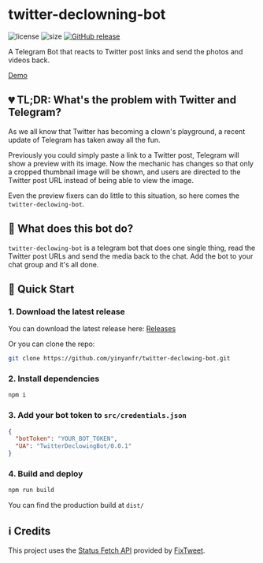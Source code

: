 # twitter-declowning-bot

![license](https://img.shields.io/github/l/twitter-declowning-bot.svg?style=flat-square)
![size](https://img.shields.io/github/repo-size/yinyanfr/twitter-declowning-bot?style=flat-square)
[![GitHub release](https://img.shields.io/github/release/yinyanfr/twitter-declowning-bot.svg?style=flat-square)](https://github.com/yinyanfr/twitter-declowning-bot/releases/latest)

A Telegram Bot that reacts to Twitter post links and send the photos and videos back.

[Demo](https://t.me/twitter_declowning_bot)

## :broken_heart: TL;DR: What's the problem with Twitter and Telegram?

As we all know that Twitter has becoming a clown's playground, a recent update of Telegram has taken away all the fun.

Previously you could simply paste a link to a Twitter post, Telegram will show a preview with its image. Now the mechanic has changes so that only a cropped thumbnail image will be shown, and users are directed to the Twitter post URL instead of being able to view the image.

Even the preview fixers can do little to this situation, so here comes the `twitter-declowing-bot`.

## :star2: What does this bot do?

`twitter-declowing-bot` is a telegram bot that does one single thing, read the Twitter post URLs and send the media back to the chat. Add the bot to your chat group and it's all done.

## :green_book: Quick Start

### 1. Download the latest release

You can download the latest release here: [Releases](https://github.com/yinyanfr/twitter-declowning-bot/releases)

Or you can clone the repo:

```bash
git clone https://github.com/yinyanfr/twitter-declowing-bot.git
```

### 2. Install dependencies

```bash
npm i
```

### 3. Add your bot token to `src/credentials.json`

```json
{
  "botToken": "YOUR_BOT_TOKEN",
  "UA": "TwitterDeclowingBot/0.0.1"
}
```

### 4. Build and deploy

```bash
npm run build
```

You can find the production build at `dist/`

## :information_source: Credits

This project uses the [Status Fetch API](https://github.com/FixTweet/FixTweet/wiki/Status-Fetch-API) provided by [FixTweet](https://github.com/FixTweet/FixTweet).
